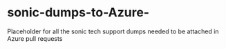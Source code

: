 # sonic-dumps-to-Azure-
Placeholder for all the sonic tech support dumps needed to be attached in Azure pull requests
